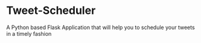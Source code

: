 # Tweet-Scheduler
A Python based Flask Application that will help you to schedule your tweets in a timely fashion
